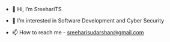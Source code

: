 - 👋 Hi, I’m SreehariTS
- 👀 I’m interested in Software Development and Cyber Security

- 📫 How to reach me - sreeharisudarshan@gmail.com

<!---
SreehariTS/SreehariTS is a ✨ special ✨ repository because its `README.md` (this file) appears on your GitHub profile.
You can click the Preview link to take a look at your changes.
- 🌱 I’m currently learning ...
- 💞️ I’m looking to collaborate on ...
--->
